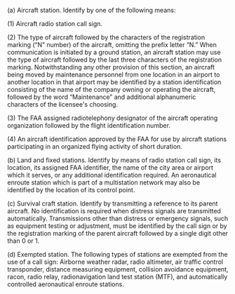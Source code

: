 (a) Aircraft station. Identify by one of the following means:

(1) Aircraft radio station call sign.

(2) The type of aircraft followed by the characters of the registration marking (“N” number) of the aircraft, omitting the prefix letter “N.” When communication is initiated by a ground station, an aircraft station may use the type of aircraft followed by the last three characters of the registration marking. Notwithstanding any other provision of this section, an aircraft being moved by maintenance personnel from one location in an airport to another location in that airport may be identified by a station identification consisting of the name of the company owning or operating the aircraft, followed by the word “Maintenance” and additional alphanumeric characters of the licensee's choosing.

(3) The FAA assigned radiotelephony designator of the aircraft operating organization followed by the flight identification number.
                

(4) An aircraft identification approved by the FAA for use by aircraft stations participating in an organized flying activity of short duration.

(b) Land and fixed stations. Identify by means of radio station call sign, its location, its assigned FAA identifier, the name of the city area or airport which it serves, or any additional identification required. An aeronautical enroute station which is part of a multistation network may also be identified by the location of its control point.

(c) Survival craft station. Identify by transmitting a reference to its parent aircraft. No identification is required when distress signals are transmitted automatically. Transmissions other than distress or emergency signals, such as equipment testing or adjustment, must be identified by the call sign or by the registration marking of the parent aircraft followed by a single digit other than 0 or 1.

(d) Exempted station. The following types of stations are exempted from the use of a call sign: Airborne weather radar, radio altimeter, air traffic control transponder, distance measuring equipment, collision avoidance equipment, racon, radio relay, radionavigation land test station (MTF), and automatically controlled aeronautical enroute stations.

